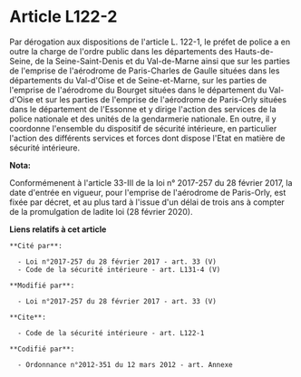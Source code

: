 # Article L122-2

Par dérogation aux dispositions de l'article L. 122-1, le préfet de police a en outre la charge de l'ordre public dans les
départements des Hauts-de-Seine, de la Seine-Saint-Denis et du Val-de-Marne ainsi que sur les parties de l'emprise de
l'aérodrome de Paris-Charles de Gaulle situées dans les départements du Val-d'Oise et de Seine-et-Marne, sur les parties de
l'emprise de l'aérodrome du Bourget situées dans le département du Val-d'Oise et sur les parties de l'emprise de l'aérodrome
de Paris-Orly situées dans le département de l'Essonne et y dirige l'action des services de la police nationale et des unités
de la gendarmerie nationale. En outre, il y coordonne l'ensemble du dispositif de sécurité intérieure, en particulier
l'action des différents services et forces dont dispose l'Etat en matière de sécurité intérieure.

**Nota:**

Conformémenent à l'article 33-III de la loi n° 2017-257 du 28 février 2017, la date d'entrée en vigueur, pour l'emprise de
l'aérodrome de Paris-Orly, est fixée par décret, et au plus tard à l'issue d'un délai de trois ans à compter de la
promulgation de ladite loi (28 février 2020).

**Liens relatifs à cet article**

	**Cité par**:

	  - Loi n°2017-257 du 28 février 2017 - art. 33 (V)
	  - Code de la sécurité intérieure - art. L131-4 (V)

	**Modifié par**:

	  - Loi n°2017-257 du 28 février 2017 - art. 33 (V)

	**Cite**:

	  - Code de la sécurité intérieure - art. L122-1

	**Codifié par**:

	  - Ordonnance n°2012-351 du 12 mars 2012 - art. Annexe

